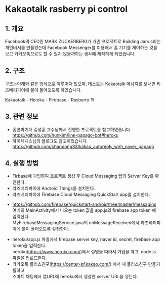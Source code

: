 # Kakaotalk rasberry pi control

## 1. 개요
Facebook의 CEO인 MARK ZUCKERBERG가 개인 프로젝트로
Building Jarvis라는 개인비서를 만들었는데
Facebook Messenger를 이용해서 홈 기기를 제어하는 것을 보고
카카오톡으로도 할 수 있지 않을까하는 생각에 제작하게 되었습니다.

## 2. 구조
구조는아래와 같은 방식으로 이루어져 있으며,
테스트는 Kakaotalk 메시지를 보내면 라즈베리파이에 불이 들어오도록 하였습니다.

Kakaotalk - Heroku - Firebase - Rasberry Pi

## 3. 관련 정보
* 홍콩과기대 김성훈 교수님께서 진행한 프로젝트를 참고하였습니다.  
https://github.com/hunkim/line-papago-bot#heroku
* 하이제니스님의  블로그도 참고하였습니다.  
https://github.com/chandong83/kakao_autoreply_wirh_naver_papago

## 4. 실행 방법
* Firbase에 가입하여 프로젝트 생성 후 Cloud Messaging 탭의 Server Key를 확인한다.  
* 라즈베리파이에 Android Things를 설치한다.  
* 라즈베리파이에 Firebase Cloud Messaging QuickStart app을 설치한다.  
- https://github.com/firebase/quickstart-android/tree/master/messaging  
  여기의 MainActivity에서 나오는 token 값을 app.js의 firebase app token 에 입력한다.  
  MyFirebaseMessagingService.java의 onMessageReceived에서 라즈베리파이에 불이 들어오도록 설정한다.  
* heroku/app.js 파일에서 firebase server key, naver id, secret, firebase app token을 입력한다.  
heroku(https://www.heroku.com/)에서 설명을 따라서 가입을 하고, node.js 파일을 업로드한다.  
* 카카오톡 플러스친구(https://center-pf.kakao.com/) 에서 새 플러스친구 만들기를하고  
  스마트 채팅에서 앱URL에 heroku에서 생성한 server URL을 넣는다.  
